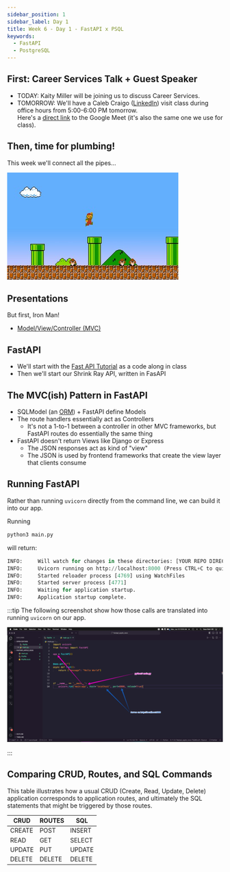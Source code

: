 ```yaml
---
sidebar_position: 1
sidebar_label: Day 1
title: Week 6 - Day 1 - FastAPI x PSQL
keywords:
  - FastAPI
  - PostgreSQL
---
```


<!-- markdownlint-disable no-inline-html no-trailing-punctuation -->

## First: Career Services Talk + Guest Speaker

- TODAY: Kaity Miller will be joining us to discuss Career Services.
- TOMORROW: We'll have a Caleb Craigo ([LinkedIn](https://www.linkedin.com/in/caleb-craigo)) visit class during office hours from 5:00-6:00 PM tomorrow.
  <br/>Here's a [direct link](https://meet.google.com/zhr-rsgq-toz) to the Google Meet (it's also the same one we use for class).


## Then, time for plumbing!

This week we'll connect all the pipes...

![Mario Brothers](./img/mario.jpg)

## Presentations

But first, Iron Man!

- [Model/View/Controller (MVC)](https://docs.google.com/presentation/d/1v0l-9MRVO7CmAs74c2zHv-swL52JdJEgZBrU77iqSLU/edit?usp=sharing)

## FastAPI

- We'll start with the [Fast API Tutorial](https://fastapi.tiangolo.com/tutorial/) as a code along in class
- Then we'll start our Shrink Ray API, written in FasAPI

## The MVC(ish) Pattern in FastAPI

- SQLModel (an [ORM](https://sqlmodel.tiangolo.com/db-to-code/)) + FastAPI define Models
- The route handlers essentially act as Controllers
  - It's not a 1-to-1 between a controller in other MVC frameworks, but FastAPI routes do essentially the same thing
- FastAPI doesn't return Views like Django or Express
  - The JSON responses act as kind of "view"
  - The JSON is used by frontend frameworks that create the view layer that clients consume

## Running FastAPI

Rather than running `uvicorn` directly from the command line, we can build it into our app.

Running

```sh
python3 main.py
```

will return:

```py
INFO:     Will watch for changes in these directories: [YOUR REPO DIRECTORY]
INFO:     Uvicorn running on http://localhost:8000 (Press CTRL+C to quit)
INFO:     Started reloader process [4769] using WatchFiles
INFO:     Started server process [4771]
INFO:     Waiting for application startup.
INFO:     Application startup complete.
```

:::tip
The following screenshot show how those calls are translated into running `uvicorn` on our app.

![In Class Screenshot](./img/main_app_startup.png)

:::

## Comparing CRUD, Routes, and SQL Commands

This table illustrates how a usual CRUD (Create, Read, Update, Delete) application corresponds to application routes, and ultimately the SQL statements that might be triggered by those routes.

| CRUD   | ROUTES | SQL    |
| ------ | ------ | ------ |
| CREATE | POST   | INSERT |
| READ   | GET    | SELECT |
| UPDATE | PUT    | UPDATE |
| DELETE | DELETE | DELETE |
